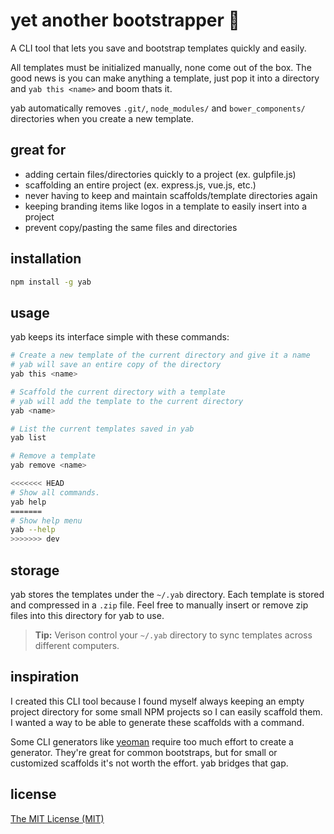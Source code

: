 # yet another bootstrapper 🌯
A CLI tool that lets you save and bootstrap templates quickly and easily.

All templates must be initialized manually, none come out of the box.  The good news is you can make anything a template, just pop it into a directory and `yab this <name>` and boom thats it.

yab automatically removes `.git/`, `node_modules/` and `bower_components/` directories when you create a new template.

## great for
- adding certain files/directories quickly to a project (ex. gulpfile.js)
- scaffolding an entire project (ex. express.js, vue.js, etc.)
- never having to keep and maintain scaffolds/template directories again
- keeping branding items like logos in a template to easily insert into a project
- prevent copy/pasting the same files and directories


## installation
```bash
npm install -g yab
```

## usage
yab keeps its interface simple with these commands:

```bash
# Create a new template of the current directory and give it a name
# yab will save an entire copy of the directory
yab this <name>
```

```bash
# Scaffold the current directory with a template
# yab will add the template to the current directory
yab <name>
```

```bash
# List the current templates saved in yab
yab list
```

```bash
# Remove a template
yab remove <name>
```

```bash
<<<<<<< HEAD
# Show all commands.
yab help
=======
# Show help menu
yab --help
>>>>>>> dev
```

## storage
yab stores the templates under the `~/.yab` directory.  Each template is stored and compressed in a `.zip` file.  Feel free to manually insert or remove zip files into this directory for yab to use.

> **Tip:** Verison control your `~/.yab` directory to sync templates across different computers.

## inspiration
I created this CLI tool because I found myself always keeping an empty project directory for some small NPM projects so I can easily scaffold them.  I wanted a way to be able to generate these scaffolds with a command.

Some CLI generators like [yeoman](https://github.com/yeoman/yo) require too much effort to create a generator.  They're great for common bootstraps, but for small or customized scaffolds it's not worth the effort.  yab bridges that gap.

## license
[The MIT License (MIT)](https://opensource.org/licenses/MIT)
